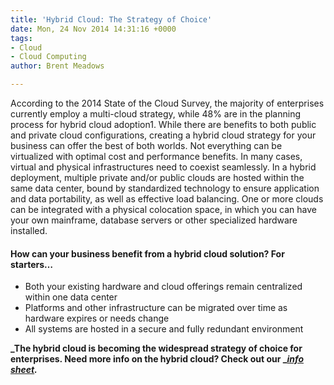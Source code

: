 ```yaml
---
title: 'Hybrid Cloud: The Strategy of Choice'
date: Mon, 24 Nov 2014 14:31:16 +0000
tags:
- Cloud
- Cloud Computing
author: Brent Meadows

---
```

According to the 2014 State of the Cloud Survey, the majority of enterprises currently employ a multi-cloud strategy, while 48% are in the planning process for hybrid cloud adoption1. While there are benefits to both public and private cloud configurations, creating a hybrid cloud strategy for your business can offer the best of both worlds. Not everything can be virtualized with optimal cost and performance benefits. In many cases, virtual and physical infrastructures need to coexist seamlessly. In a hybrid deployment, multiple private and/or public clouds are hosted within the same data center, bound by standardized technology to ensure application and data portability, as well as effective load balancing. One or more clouds can be integrated with a physical colocation space, in which you can have your own mainframe, database servers or other specialized hardware installed.

#### How can your business benefit from a hybrid cloud solution? For starters…

* Both your existing hardware and cloud offerings remain centralized within one data center
* Platforms and other infrastructure can be migrated over time as hardware expires or needs change
* All systems are hosted in a secure and fully redundant environment

**_The hybrid cloud is becoming the widespread strategy of choice for enterprises. Need more info on the hybrid cloud? Check out our _**[**_info sheet_**](http://bit.ly/1mIIZ7H)**_._**